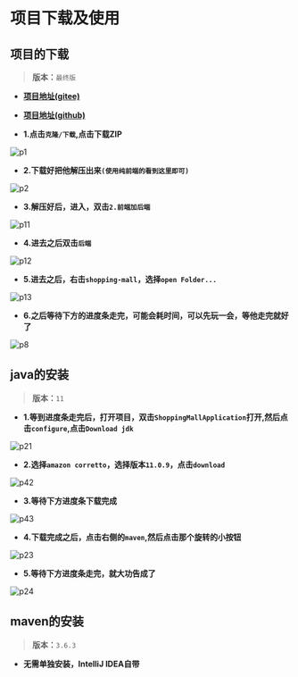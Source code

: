 # 项目下载及使用

## 项目的下载
> **版本：**`最终版`
- **[项目地址(gitee)](https://gitee.com/xiaomaomi-xj/shopping-mall)**
- **[项目地址(github)](https://github.com/xiaomaomi-xj/shopping-mall)**

- **1.点击`克隆/下载`,点击下载ZIP**

![p1](../source/dev-environment/p/p1.PNG)

- **2.下载好把他解压出来`(使用纯前端的看到这里即可)`**

![p2](../source/dev-environment/p/p2.PNG)

- **3.解压好后，进入，双击`2.前端加后端`**

![p11](../source/dev-environment/p/p11.PNG)

- **4.进去之后双击`后端`**

![p12](../source/dev-environment/p/p12.PNG)

- **5.进去之后，右击`shopping-mall`，选择`open Folder...`**

![p13](../source/dev-environment/p/p13.PNG)

- **6.之后等待下方的进度条走完，可能会耗时间，可以先玩一会，等他走完就好了**

![p8](../source/dev-environment/p/p8.PNG)


## java的安装
> **版本：**`11`
- **1.等到进度条走完后，打开项目，双击`ShoppingMallApplication`打开,然后点击`configure`,点击`Download jdk`**

![p21](../source/dev-environment/p/p21.PNG)

- **2.选择`amazon corretto`，选择版本`11.0.9`，点击`download`**

![p42](../source/dev-environment/p/p42.PNG)

- **3.等待下方进度条下载完成**

![p43](../source/dev-environment/p/p43.PNG)

- **4.下载完成之后，点击右侧的`maven`,然后点击那个旋转的小按钮**

![p23](../source/dev-environment/p/p23.PNG)

- **5.等待下方进度条走完，就大功告成了**

![p24](../source/dev-environment/p/p24.PNG)

## maven的安装
> **版本：**`3.6.3`
- **无需单独安装，IntelliJ IDEA自带**